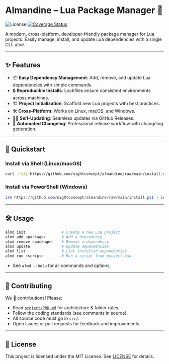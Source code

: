 # Almandine – Lua Package Manager 💎

![License](https://img.shields.io/github/license/nightconcept/almandine)
[![Coverage Status](https://coveralls.io/repos/github/nightconcept/almandine/badge.svg)](https://coveralls.io/github/nightconcept/almandine)

A modern, cross-platform, developer-friendly package manager for Lua projects.
Easily manage, install, and update Lua dependencies with a single CLI: `almd`.

---

## ✨ Features

- 📦 **Easy Dependency Management**: Add, remove, and update Lua dependencies with simple commands.
- 🔒 **Reproducible Installs**: Lockfiles ensure consistent environments across machines.
- 🏗️ **Project Initialization**: Scaffold new Lua projects with best practices.
- 🛠️ **Cross-Platform**: Works on Linux, macOS, and Windows.
- 🧑‍💻 **Self-Updating**: Seamless updates via GitHub Releases.
- 📝 **Automated Changelog**: Professional release workflow with changelog generation.

---

## 🚀 Quickstart

### Install via Shell (Linux/macOS)

```sh
curl -fsSL https://github.com/nightconcept/almandine/raw/main/install.sh | sh
```

### Install via PowerShell (Windows)

```powershell
irm https://github.com/nightconcept/almandine/raw/main/install.ps1 | iex
```

---

## 🛠️ Usage

```sh
almd init                # Create a new Lua project
almd add <package>       # Add a dependency
almd remove <package>    # Remove a dependency
almd update              # Update dependencies
almd list                # List installed dependencies
almd run <script>        # Run a script from project.lua
```

- See `almd --help` for all commands and options.

---

## 🤝 Contributing

We 💙 contributions! Please:

- Read [`project/PRD.md`](project/PRD.md) for architecture & folder rules.
- Follow the coding standards (see comments in source).
- All source code must go in `src/`.
- Open issues or pull requests for feedback and improvements.

---

## 📜 License

This project is licensed under the MIT License. See [LICENSE](LICENSE) for details.
